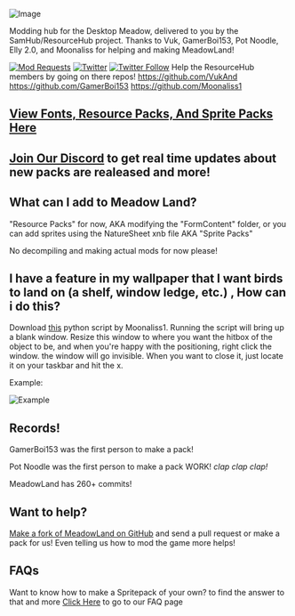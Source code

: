 ![Image](https://cdn.discordapp.com/attachments/702937727754043473/703296452004282538/BCw65lm_50x.png)

Modding hub for the Desktop Meadow, delivered to you by the SamHub/ResourceHub project.
Thanks to Vuk, GamerBoi153, Pot Noodle, Elly 2.0, and Moonaliss for helping and making MeadowLand!

[![Mod Requests](https://img.shields.io/github/issues/UnofficialSamHub/MeadowLand?label=Mod%20Requests%2FIssues)](https://github.com/UnofficialSamHub/MeadowLand/issues)
[![Twitter](https://img.shields.io/twitter/url?url=https%3A%2F%2Funofficialsamhub.github.io%2FMeadowLand%2F)](https://twitter.com/intent/tweet?url=https%3A%2F%2Funofficialsamhub.github.io%2FMeadowLand%2F&via=vuk_samhubs)
[![Twitter Follow](https://img.shields.io/twitter/follow/vuk_samhubs?label=Follow%20us%21&style=social)](https://twitter.com/intent/follow?screen_name=vuk_samhubs) 
Help the ResourceHub members by going on there repos! https://github.com/VukAnd https://github.com/GamerBoi153 https://github.com/Moonaliss1

## [View Fonts, Resource Packs, And Sprite Packs Here](rp/index/INDEX.md)



## [Join Our Discord](https://discord.gg/yytD5dz) to get real time updates about new packs are realeased and more!

## What can I add to Meadow Land?
"Resource Packs" for now, AKA modifying the "FormContent" folder, or you can add sprites using the NatureSheet xnb file AKA "Sprite Packs"

No decompiling and making actual mods for now please!

## I have a feature in my wallpaper that I want birds to land on (a shelf, window ledge, etc.) , How can i do this?
Download [this](https://github.com/Moonaliss1/desktopmeadowtool/releases/download/v1/blank.pyw) python script by Moonaliss1.
Running the script will bring up a blank window. Resize this window to where you want the hitbox of the object to be, and when you're happy with the positioning, right click the window. the window will go invisible. When you want to close it, just locate it on your taskbar and hit the x.

Example:

![Example](https://user-images.githubusercontent.com/60161840/80380026-93713b00-8864-11ea-9ffc-0632b17a6732.gif)

## Records!
GamerBoi153 was the first person to make a pack!

Pot Noodle was the first person to make a pack WORK! *clap clap clap!*

MeadowLand has 260+ commits!

## Want to help?

[Make a fork of MeadowLand on GitHub](https://github.com/UnofficialSamHub/MeadowLand/) and send a pull request or make a pack for us! Even telling us how to mod the game more helps!

## FAQs

Want to know how to make a Spritepack of your own? to find the answer to that and more [Click Here](FAQ.md) to go to our FAQ page
